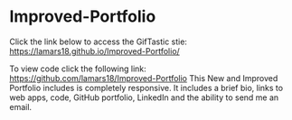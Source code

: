 # Improved-Portfolio

Click the link below to access the GifTastic stie: https://lamars18.github.io/Improved-Portfolio/

To view code click the following link: https://github.com/lamars18/Improved-Portfolio This New and Improved Portfolio includes is completely responsive. It includes a brief bio, links to web apps, code, GitHub portfolio, LinkedIn and the ability to send me an email. 

